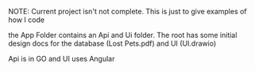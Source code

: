 NOTE: Current project isn't not complete. This is just to give examples of how I code

the App Folder contains an Api and Ui folder. The root has some initial design docs for the database (Lost Pets.pdf) and UI (UI.drawio)

Api is in GO and UI uses Angular
